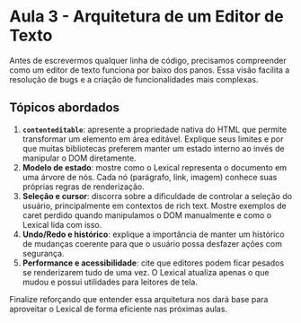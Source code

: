 # Aula 3 - Arquitetura de um Editor de Texto

Antes de escrevermos qualquer linha de código, precisamos compreender como um editor de texto funciona por baixo dos panos. Essa visão facilita a resolução de bugs e a criação de funcionalidades mais complexas.

## Tópicos abordados
1. **`contenteditable`**: apresente a propriedade nativa do HTML que permite transformar um elemento em área editável. Explique seus limites e por que muitas bibliotecas preferem manter um estado interno ao invés de manipular o DOM diretamente.
2. **Modelo de estado**: mostre como o Lexical representa o documento em uma árvore de nós. Cada nó (parágrafo, link, imagem) conhece suas próprias regras de renderização.
3. **Seleção e cursor**: discorra sobre a dificuldade de controlar a seleção do usuário, principalmente em contextos de rich text. Mostre exemplos de caret perdido quando manipulamos o DOM manualmente e como o Lexical lida com isso.
4. **Undo/Redo e histórico**: explique a importância de manter um histórico de mudanças coerente para que o usuário possa desfazer ações com segurança.
5. **Performance e acessibilidade**: cite que editores podem ficar pesados se renderizarem tudo de uma vez. O Lexical atualiza apenas o que mudou e possui utilidades para leitores de tela.

Finalize reforçando que entender essa arquitetura nos dará base para aproveitar o Lexical de forma eficiente nas próximas aulas.
